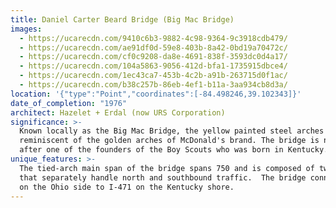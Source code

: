 ```yaml
---
title: Daniel Carter Beard Bridge (Big Mac Bridge)
images:
  - https://ucarecdn.com/9410c6b3-9882-4c98-9364-9c3918cdb479/
  - https://ucarecdn.com/ae91df0d-59e8-403b-8a42-0bd19a70472c/
  - https://ucarecdn.com/cf0c9208-da8e-4691-838f-3593dc0d4a17/
  - https://ucarecdn.com/104a5863-9056-412d-bfa1-1735915dbce4/
  - https://ucarecdn.com/1ec43ca7-453b-4c2b-a91b-263715d0f1ac/
  - https://ucarecdn.com/b38c257b-86eb-4ef1-b11a-3aa934cb8d3a/
location: '{"type":"Point","coordinates":[-84.498246,39.102343]}'
date_of_completion: "1976"
architect: Hazelet + Erdal (now URS Corporation)
significance: >-
  Known locally as the Big Mac Bridge, the yellow painted steel arches are
  reminiscent of the golden arches of McDonald's brand. The bridge is named
  after one of the founders of the Boy Scouts who was born in Kentucky.
unique_features: >-
  The tied-arch main span of the bridge spans 750 and is composed of two bridges
  that separately handle north and southbound traffic.  The bridge connects I-71
  on the Ohio side to I-471 on the Kentucky shore.
---
```

